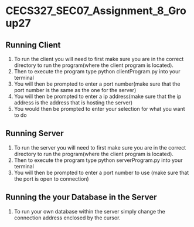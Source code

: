 # CECS327_SEC07_Assignment_8_Group27
## Running Client
1. To run the client you will need to first make sure you are in the correct directory to run the program(where the client program is located).
2. Then to execute the program type python clientProgram.py into your terminal
3. You will then be prompted to enter a port number(make sure that the port number is the same as the one for the server)
4. You will then be prompted to enter a ip address(make sure that the ip address is the address that is hosting the server)
5. You would then be prompted to enter your selection for what you want to do

## Running Server
1. To run the server you will need to first make sure you are in the correct directory to run the program(where the client program is located).
2. Then to execute the program type python serverProgram.py into your terminal
3. You will then be prompted to enter a port number to use (make sure that the port is open to connection)

## Running the your Database in the Server
1. To run your own database within the server simply change the connection address enclosed by the cursor.
